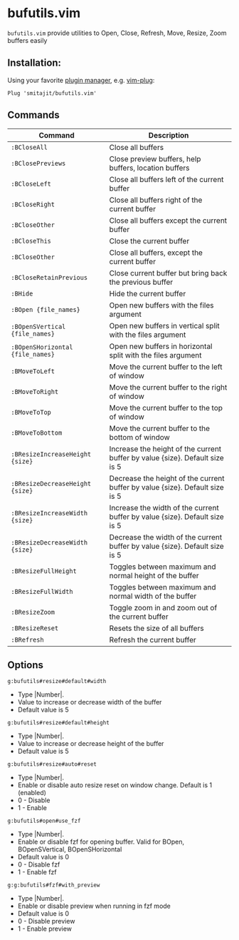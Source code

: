 # bufutils.vim
`bufutils.vim` provide utilities to Open, Close, Refresh, Move, Resize, Zoom buffers easily


## Installation:
Using your favorite [plugin manager](https://github.com/mhinz/vim-galore#managing-plugins), e.g. [vim-plug](https://github.com/junegunn/vim-plug):
```vim
Plug 'smitajit/bufutils.vim'
```

## Commands
| Command                         | Description                                                                  |
| ---                             | ---                                                                          |
| `:BCloseAll`                    | Close all buffers                                                            |
| `:BClosePreviews`               | Close preview buffers, help buffers, location buffers                        |
| `:BCloseLeft`                   | Close all buffers left of the current buffer                                 |
| `:BCloseRight`                  | Close all buffers right of the current buffer                                |
| `:BCloseOther`                  | Close all buffers except the current buffer                                  |
| `:BCloseThis`                   | Close the current buffer                                                     |
| `:BCloseOther`                  | Close all buffers, except the current buffer                                 |
| `:BCloseRetainPrevious`         | Close current buffer but bring back the previous buffer                      |
| `:BHide`                        | Hide the current buffer                                                      |
| `:BOpen {file_names}`           | Open new buffers with the files argument                                     |
| `:BOpenSVertical {file_names}`  | Open new buffers in vertical split with the files argument                   |
| `:BOpenSHorizontal {file_names}`| Open new buffers in horizontal split with the files argument                 |                                                 
| `:BMoveToLeft`                  | Move the current buffer to the left of window                                |
| `:BMoveToRight`                 | Move the current buffer to the right of window                               |
| `:BMoveToTop`                   | Move the current buffer to the top of window                                 |
| `:BMoveToBottom`                | Move the current buffer to the bottom of window                              |
| `:BResizeIncreaseHeight {size}` | Increase the height of the current buffer by value {size}. Default size is 5 |
| `:BResizeDecreaseHeight {size}` | Decrease the height of the current buffer by value {size}. Default size is 5 |
| `:BResizeIncreaseWidth {size}`  | Increase the width of the current buffer by value {size}. Default size is 5  |
| `:BResizeDecreaseWidth {size}`  | Decrease the width of the current buffer by value {size}. Default size is 5  |
| `:BResizeFullHeight`            | Toggles between maximum and normal height of the buffer                      |
| `:BResizeFullWidth`             | Toggles between maximum and normal width of the buffer                       |
| `:BResizeZoom`                  | Toggle zoom in and zoom out of the current buffer                            |
| `:BResizeReset`                 | Resets the size of all buffers                                               |
| `:BRefresh`                     | Refresh the current buffer                                                   |

## Options

`g:bufutils#resize#default#width`
*	Type |Number|.
* Value to increase or decrease width of the buffer
*	Default value is 5

`g:bufutils#resize#default#height`
* Type |Number|.
* Value to increase or decrease height of the buffer
* Default value is 5

`g:bufutils#resize#auto#reset`
* Type |Number|.
*  Enable or disable auto resize reset on window change. Default is 1 (enabled)
*  0 - Disable
*  1 - Enable

`g:bufutils#open#use_fzf`
*	Type |Number|.
* Enable or disable fzf for opening buffer. Valid for BOpen, BOpenSVertical, BOpenSHorizontal
*	Default value is 0
*  0 - Disable fzf
*  1 - Enable fzf

`g:g:bufutils#fzf#with_preview`
*	Type |Number|.
* Enable or disable preview when running in fzf mode
*	Default value is 0
*  0 - Disable preview
*  1 - Enable preview

